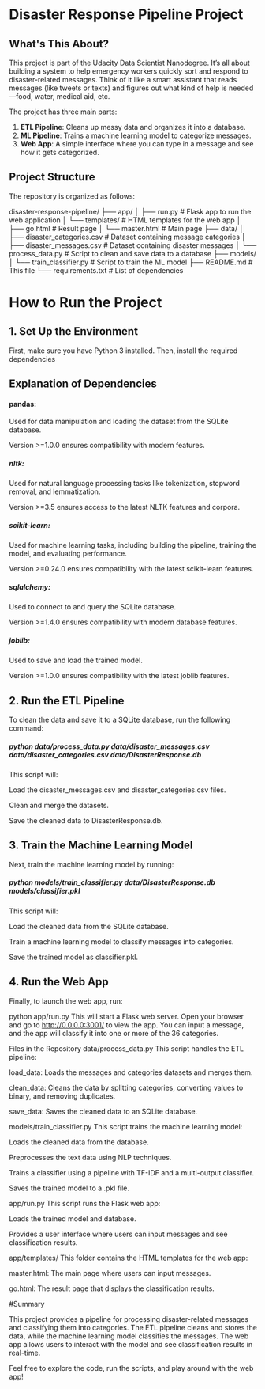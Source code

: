 # Disaster Response Pipeline Project

## What's This About?
This project is part of the Udacity Data Scientist Nanodegree. It’s all about building a system to help emergency workers quickly sort and respond to disaster-related messages. Think of it like a smart assistant that reads messages (like tweets or texts) and figures out what kind of help is needed—food, water, medical aid, etc.

The project has three main parts:
1. **ETL Pipeline**: Cleans up messy data and organizes it into a database.
2. **ML Pipeline**: Trains a machine learning model to categorize messages.
3. **Web App**: A simple interface where you can type in a message and see how it gets categorized.


## Project Structure
The repository is organized as follows:

disaster-response-pipeline/
├── app/
│ ├── run.py # Flask app to run the web application
│ └── templates/ # HTML templates for the web app
│ ├── go.html # Result page
│ └── master.html # Main page
├── data/
│ ├── disaster_categories.csv # Dataset containing message categories
│ ├── disaster_messages.csv # Dataset containing disaster messages
│ └── process_data.py # Script to clean and save data to a database
├── models/
│ └── train_classifier.py # Script to train the ML model
├── README.md # This file
└── requirements.txt # List of dependencies


# How to Run the Project

## 1. Set Up the Environment
First, make sure you have Python 3 installed. Then, install the required dependencies

## Explanation of Dependencies
#### pandas:

Used for data manipulation and loading the dataset from the SQLite database.

Version >=1.0.0 ensures compatibility with modern features.

##### nltk:

Used for natural language processing tasks like tokenization, stopword removal, and lemmatization.

Version >=3.5 ensures access to the latest NLTK features and corpora.

##### scikit-learn:

Used for machine learning tasks, including building the pipeline, training the model, and evaluating performance.

Version >=0.24.0 ensures compatibility with the latest scikit-learn features.

##### sqlalchemy:

Used to connect to and query the SQLite database.

Version >=1.4.0 ensures compatibility with modern database features.

##### joblib:

Used to save and load the trained model.

Version >=1.0.0 ensures compatibility with the latest joblib features.

## 2. Run the ETL Pipeline
To clean the data and save it to a SQLite database, run the following command:

##### python data/process_data.py data/disaster_messages.csv data/disaster_categories.csv data/DisasterResponse.db

This script will:

Load the disaster_messages.csv and disaster_categories.csv files.

Clean and merge the datasets.

Save the cleaned data to DisasterResponse.db.

## 3. Train the Machine Learning Model
Next, train the machine learning model by running:

##### python models/train_classifier.py data/DisasterResponse.db models/classifier.pkl

This script will:

Load the cleaned data from the SQLite database.

Train a machine learning model to classify messages into categories.

Save the trained model as classifier.pkl.

## 4. Run the Web App
Finally, to launch the web app, run:


python app/run.py
This will start a Flask web server. Open your browser and go to http://0.0.0.0:3001/ to view the app. You can input a message, and the app will classify it into one or more of the 36 categories.

Files in the Repository
data/process_data.py
This script handles the ETL pipeline:

load_data: Loads the messages and categories datasets and merges them.

clean_data: Cleans the data by splitting categories, converting values to binary, and removing duplicates.

save_data: Saves the cleaned data to an SQLite database.

models/train_classifier.py
This script trains the machine learning model:

Loads the cleaned data from the database.

Preprocesses the text data using NLP techniques.

Trains a classifier using a pipeline with TF-IDF and a multi-output classifier.

Saves the trained model to a .pkl file.

app/run.py
This script runs the Flask web app:

Loads the trained model and database.

Provides a user interface where users can input messages and see classification results.

app/templates/
This folder contains the HTML templates for the web app:

master.html: The main page where users can input messages.

go.html: The result page that displays the classification results.

#Summary

This project provides a pipeline for processing disaster-related messages and classifying them into categories. The ETL pipeline cleans and stores the data, while the machine learning model classifies the messages. The web app allows users to interact with the model and see classification results in real-time.

Feel free to explore the code, run the scripts, and play around with the web app!

